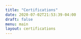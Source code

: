 ```yaml
---
title: "Certifications"
date: 2020-07-02T21:53:39-04:00
draft: false
menu: main
layout: certifications 
---
```


